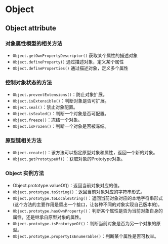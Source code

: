 # Object

## Object attribute

### 对象属性模型的相关方法
- `Object.getOwnPropertyDescriptor()` 获取某个属性的描述对象
- `Object.defineProperty()` 通过描述对象，定义某个属性
- `Object.defineProperties()` 通过描述对象，定义多个属性

### 控制对象状态的方法
- `Object.preventExtensions()`：防止对象扩展。
- `Object.isExtensible()`：判断对象是否可扩展。
- `Object.seal()`：禁止对象配置。
- `Object.isSealed()`：判断一个对象是否可配置。
- `Object.freeze()`：冻结一个对象。
- `Object.isFrozen()`：判断一个对象是否被冻结。

### 原型链相关方法
- `Object.create()`：该方法可以指定原型对象和属性，返回一个新的对象。
- `Object.getPrototypeOf()`：获取对象的Prototype对象。

### Object 实例方法
- Object.prototype.valueOf()：返回当前对象对应的值。
- `Object.prototype.toString()`：返回当前对象对应的字符串形式。
- `Object.prototype.toLocaleString()`：返回当前对象对应的本地字符串形式(这个方法的主要作用是留出一个接口，让各种不同的对象实现自己版本的)。
- `Object.prototype.hasOwnProperty()`：判断某个属性是否为当前对象自身的属性，还是继承自原型对象的属性。
- `Object.prototype.isPrototypeOf()`：判断当前对象是否为另一个对象的原型。
- `Object.prototype.propertyIsEnumerable()`：判断某个属性是否可枚举。
